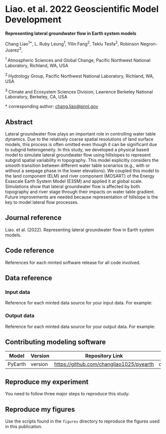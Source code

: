 
# Liao. et al. 2022 Geoscientific Model Development

**Representing lateral groundwater flow in Earth system models**

Chang Liao<sup>1\*</sup>,
L. Ruby Leung<sup>1</sup>,
Yilin Fang<sup>2</sup>,
Teklu Tesfa<sup>2</sup>,
Robinson Negron-Juarez<sup>3</sup>,


<sup>1 </sup> Atmospheric Sciences and Global Change, Pacific Northwest National Laboratory, Richland, WA, USA

<sup>2 </sup> Hydrology Group, Pacific Northwest National Laboratory, Richland, WA, USA

<sup>3 </sup> Climate and Ecosystem Sciences Division, Lawrence Berkeley National Laboratory, Berkeley, CA, USA



\* corresponding author:  chang.liao@pnnl.gov

## Abstract

Lateral groundwater flow plays an important role in controlling water table dynamics. Due to the relatively coarse spatial resolutions of land surface models, this process is often omitted even though it can be significant due to subgrid heterogeneity. In this study, we developed a physical based model to simulate lateral groundwater flow using hillslopes to represent subgrid spatial variability in topography. This model explicitly considers the smooth transition between different water table scenarios (e.g., with or without a seepage phase in the lower elevations). We coupled this model to the land component (ELM) and river component (MOSART) of the Energy Exascale Earth System Model (E3SM) and applied it at global scale. Simulations show that lateral groundwater flow is affected by both topography and river stage through their impacts on water table gradient. Future improvements are needed because representation of hillslope is the key to model lateral flow processes.

## Journal reference
Liao. et al. (2022). Representing lateral groundwater flow in Earth system models.

## Code reference

References for each minted software release for all code involved.



## Data reference

### Input data
Reference for each minted data source for your input data.  For example:



### Output data
Reference for each minted data source for your output data.  For example:


## Contributing modeling software

| Model | Version | Repository Link | DOI |
|-------|---------|-----------------|-----|
| PyEarth | version | https://github.com/changliao1025/pyearth | doi.org/10.5281/zenodo.6368652 |


## Reproduce my experiment

You need to follow three major steps to reproduce this study:



## Reproduce my figures

Use the scripts found in the `figures` directory to reproduce the figures used in this publication.


